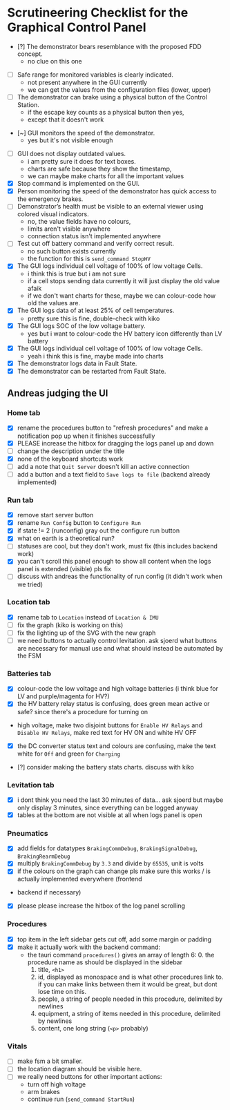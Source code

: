 # Scrutineering Checklist for the Graphical Control Panel

- [?] The demonstrator bears resemblance with the proposed FDD concept.
    - no clue on this one
- [ ] Safe range for monitored variables is clearly indicated.
    - not present anywhere in the GUI currently
    - we can get the values from the configuration files (lower, upper)
- [ ] The demonstrator can brake using a physical button of the Control Station.
    - if the escape key counts as a physical button then yes,
    - except that it doesn't work
- [~] GUI monitors the speed of the demonstrator.
    - yes but it's not visible enough
- [ ] GUI does not display outdated values.
    - i am pretty sure it does for text boxes.
    - charts are safe because they  show the timestamp,
    - we can maybe make charts for all the important values
- [X] Stop command is implemented on the GUI.
- [X] Person monitoring the speed of the demonstrator has quick access to the emergency brakes.
- [ ] Demonstrator’s health must be visible to an external viewer using colored visual indicators.
    - no, the value fields have no colours,
    - limits aren't visible anywhere
    - connection status isn't implemented anywhere
- [ ] Test cut off battery command and verify correct result.
    - no such button exists currently
    - the function for this is `send_command StopHV` 
- [X] The GUI logs individual cell voltage of 100% of low voltage Cells.
    - i think this is true but i am not sure
    - if a cell stops sending data currently it will just display the old value afaik
    - if we don't want charts for these, maybe we can colour-code how old the values are.
- [X] The GUI logs data of at least 25% of cell temperatures.
    - pretty sure this is fine, double-check with kiko
- [X] The GUI logs SOC of the low voltage battery.
    - yes but i want to colour-code the HV battery icon differently than LV battery
- [X] The GUI logs individual cell voltage of 100% of low voltage Cells.
    - yeah i think this is fine, maybe made into charts
- [X] The demonstrator logs data in Fault State.
- [X] The demonstrator can be restarted from Fault State.

## Andreas judging the UI 

### Home tab
- [x] rename the procedures button to "refresh procedures" and make a notification pop up when it finishes successfully
- [x] PLEASE increase the hitbox for dragging the logs panel up and down
- [ ] change the description under the title
- [x] none of the keyboard shortcuts work
- [ ] add a note that `Quit Server` doesn't kill an active connection
- [ ] add a button and a text field to `Save logs to file` (backend already implemented)

### Run tab
- [x] remove start server button
- [x] rename `Run Config` button to `Configure Run`
- [x] if state != 2 (runconfig) gray out the configure run button
- [x] what on earth is a theoretical run?
- [ ] statuses are cool, but they don't work, must fix (this includes backend work)
- [x] you can't scroll this panel enough to show all content when the logs panel is extended (visible) pls fix 
- [ ] discuss with andreas the functionality of run config (it didn't work when we tried)

### Location tab
- [x] rename tab to `Location` instead of `Location & IMU`
- [ ] fix the graph (kiko is working on this)
- [ ] fix the lighting up of the SVG with the new graph
- [ ] we need buttons to actually control levitation. ask sjoerd what buttons are necessary for manual use and what should instead be automated by the FSM

### Batteries tab
- [x] colour-code the low voltage and high voltage batteries (i think blue for LV and purple/magenta for HV?)
- [x] the HV battery relay status is confusing, does green mean active or safe? since there's a procedure for 
  turning on 
- high voltage, make two disjoint buttons for `Enable HV Relays` and `Disable HV Relays`, make red text for HV ON and white HV OFF
- [x] the DC converter status text and colours are confusing, make the text white for `Off` and green for `Charging`
- [?] consider making the battery stats charts. discuss with kiko

### Levitation tab 
- [x] i dont think you need the last 30 minutes of data... ask sjoerd but maybe only display 3 minutes, since 
  everything can be logged anyway
- [x] tables at the bottom are not visible at all when logs panel is open

### Pneumatics
- [x] add fields for datatypes `BrakingCommDebug`, `BrakingSignalDebug`, `BrakingRearmDebug`
- [x] multiply `BrakingCommDebug` by `3.3` and divide by `65535`, unit is volts
- [x] if the colours on the graph can change pls make sure this works / is actually implemented everywhere (frontend 
+ backend if necessary)
- [x] please please increase the hitbox of the log panel scrolling

### Procedures
- [x] top item in the left sidebar gets cut off, add some margin or padding
- [x] make it actually work with the backend command:
    - the tauri command `procedures()` gives an array of length 6:
        0. the procedure name as should be displayed in the sidebar
        1. title, `<h1>`
        2. id, displayed as monospace and is what other procedures link to. if you can make links between them it would be great, but dont lose time on this.
        3. people, a string of people needed in this procedure, delimited by newlines
        4. equipment, a string of items needed in this procedure, delimited by newlines
        5. content, one long string (`<p>` probably)
    
### Vitals
- [ ] make fsm a bit smaller.
- [ ] the location diagram should be visible here.
- [ ] we really need buttons for other important actions:
    - turn off high voltage
    - arm brakes
    - continue run (`send_command StartRun`)


